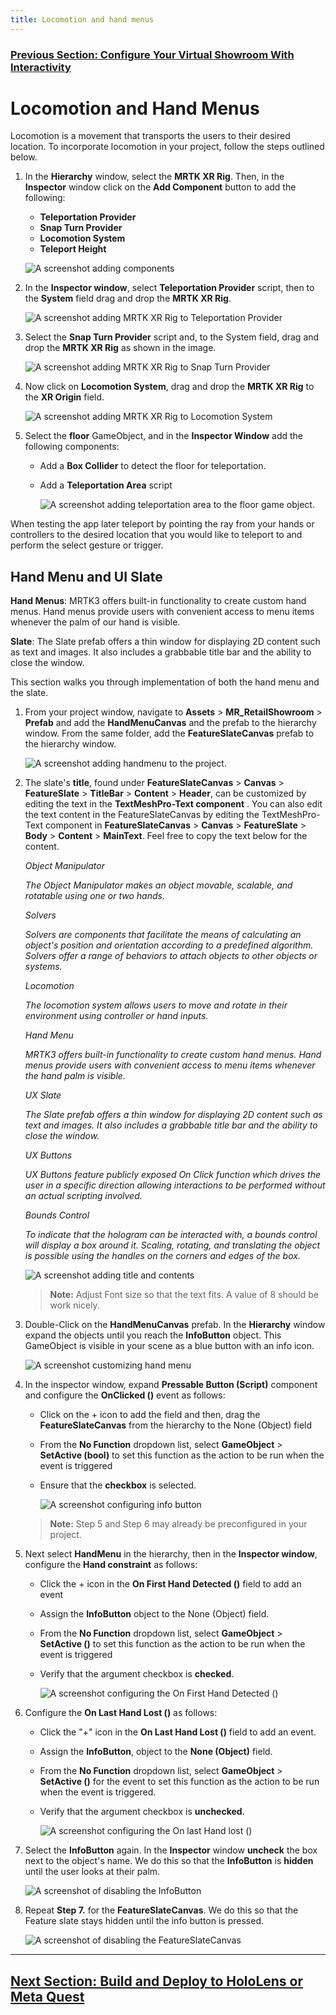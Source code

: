 ```yaml
---
title: Locomotion and hand menus
---
```

### [Previous Section: Configure Your Virtual Showroom With Interactivity](3-configure-virtual-showroom.md)

# Locomotion and Hand Menus

Locomotion is a movement that transports the users to their desired location. To incorporate locomotion in your project, follow the steps outlined below.

1. In the **Hierarchy** window, select the **MRTK XR Rig**. Then, in the **Inspector** window click on the **Add Component** button to add the following:

    - **Teleportation Provider**
    - **Snap Turn Provider**
    - **Locomotion System**
    - **Teleport Height**

    ![A screenshot adding components](img/components.png)

2. In the **Inspector window**, select **Teleportation Provider** script, then to the **System** field drag and drop the **MRTK XR Rig**.

    ![A screenshot adding MRTK XR Rig to Teleportation Provider](img/select-teleportation-provider.png)

3. Select the **Snap Turn Provider** script and, to the System field, drag and drop the **MRTK XR Rig** as shown in the image.  

    ![A screenshot adding MRTK XR Rig to Snap Turn Provider](img/select-snap-turn-provider.png)

4. Now click on **Locomotion System**, drag and drop the **MRTK XR Rig** to the **XR Origin** field.

    ![A screenshot adding MRTK XR Rig to Locomotion System](img/select-locomotion-system.png)

5. Select the **floor** GameObject, and in the **Inspector Window** add the following components:

    - Add a **Box Collider** to detect the floor for teleportation.
    - Add a **Teleportation Area** script

        ![A screenshot adding teleportation area to the floor game object.](img/add-teleportion-area-and-box-collider.png)

When testing the app later teleport by pointing the ray from your hands or controllers to the desired location that you would like to teleport to and perform the select gesture or trigger.

## Hand Menu and UI Slate

**Hand Menus**: MRTK3 offers built-in functionality to create custom hand menus. Hand menus provide users with convenient access to menu items whenever the palm of our hand is visible.

**Slate**: The Slate prefab offers a thin window for displaying 2D content such as text and images. It also includes a grabbable title bar and the ability to close the window.

This section walks you through implementation of both the hand menu and the slate.

1. From your project window, navigate to **Assets** > **MR_RetailShowroom** > **Prefab** and add the **HandMenuCanvas** and the  prefab to the hierarchy window. From the same folder, add the **FeatureSlateCanvas** prefab to the hierarchy window.

    ![A screenshot adding handmenu to the project.](img/hand-menu.png)

2. The slate's **title**, found under **FeatureSlateCanvas** > **Canvas** > **FeatureSlate** > **TitleBar** > **Content** > **Header**, can be customized by editing the text in the **TextMeshPro-Text component** . You can also edit the text content in the FeatureSlateCanvas by editing the TextMeshPro-Text component in **FeatureSlateCanvas** > **Canvas** > **FeatureSlate** > **Body** > **Content** > **MainText**. Feel free to copy the text below for the content.

    *Object Manipulator*

    *The Object Manipulator makes an object movable, scalable, and rotatable using one or two hands.*
  
    *Solvers*

    *Solvers are components that facilitate the means of calculating an object's position and orientation according to a predefined algorithm. Solvers offer a range of behaviors to attach objects to other objects or systems.*
  
    *Locomotion*
  
    *The locomotion system allows users to move and rotate in their environment using controller or hand inputs.*

    *Hand Menu*

    *MRTK3 offers built-in functionality to create custom hand menus. Hand menus provide users with convenient access to menu items whenever the hand palm is visible.*

    *UX Slate*
  
    *The Slate prefab offers a thin window for displaying 2D content such as text and images. It also includes a grabbable title bar and the ability to close the window.*

    *UX Buttons*

    *UX Buttons feature publicly exposed On Click function which drives the user in a specific direction allowing interactions to be performed without an actual scripting involved.*

    *Bounds Control*

    *To indicate that the hologram can be interacted with, a bounds control will display a box around it. Scaling, rotating, and translating the object is possible using the handles on the corners and edges of the box.*

    ![A screenshot adding title and contents](img/feature-slate.png)
        
    > **Note:** Adjust Font size so that the text fits. A value of 8 should be work nicely. 

3. Double-Click on the **HandMenuCanvas** prefab. In the **Hierarchy** window expand the objects until you reach the **InfoButton** object. This GameObject is visible in your scene as a blue button with an info icon. 

    ![A screenshot customizing hand menu](img/customize-hand-menu.png)

4. In the inspector window, expand **Pressable Button (Script)**  component and configure the **OnClicked ()** event as follows:

    - Click on the + icon to add the field and then, drag the **FeatureSlateCanvas** from the hierarchy to the None (Object) field

    - From the **No Function** dropdown list, select **GameObject** > **SetActive (bool)** to set this function as the action to be run when the event is triggered

    - Ensure that the **checkbox** is selected.

        ![A screenshot configuring info button](img/button-info.png)

    >**Note:**
    > Step 5 and Step 6 may already be preconfigured in your project.

5. Next select **HandMenu** in the hierarchy, then in the **Inspector window**, configure the **Hand constraint** as follows:

    - Click the + icon in the **On First Hand Detected ()** field to add an event

    - Assign the **InfoButton** object to the None (Object) field.

    - From the **No Function** dropdown list, select **GameObject** > **SetActive ()** to set this function as the action to be run when the event is triggered

    - Verify that the argument checkbox is **checked**.

        ![A screenshot configuring the On First Hand Detected ()](img/on-first-hand-detected.png)

6. Configure the **On Last Hand Lost ()** as follows:

    - Click the "+" icon in the **On Last Hand Lost ()** field to add an event.

    - Assign the **InfoButton**, object to the **None (Object)** field.

    - From the **No Function** dropdown list, select **GameObject** > **SetActive ()** for the event to set this function as the action to be run when the event is triggered.

    - Verify that the argument checkbox is **unchecked**.

        ![A screenshot configuring the On last Hand lost ()](img/on-last-hand-lost.png)

7. Select the **InfoButton** again. In the **Inspector** window **uncheck** the box next to the object's name. We do this so that the **InfoButton** is **hidden** until the user looks at their palm.

    ![A screenshot of disabling the InfoButton](img/disable-InfoButton.png)

8. Repeat **Step 7.** for the **FeatureSlateCanvas**. We do this so that the Feature slate stays hidden until the info button is pressed.

    ![A screenshot of disabling the FeatureSlateCanvas](img/disable-FeatureSlateCanvas.png)
---
## [Next Section: Build and Deploy to HoloLens or Meta Quest](5-build-deploy.md)
